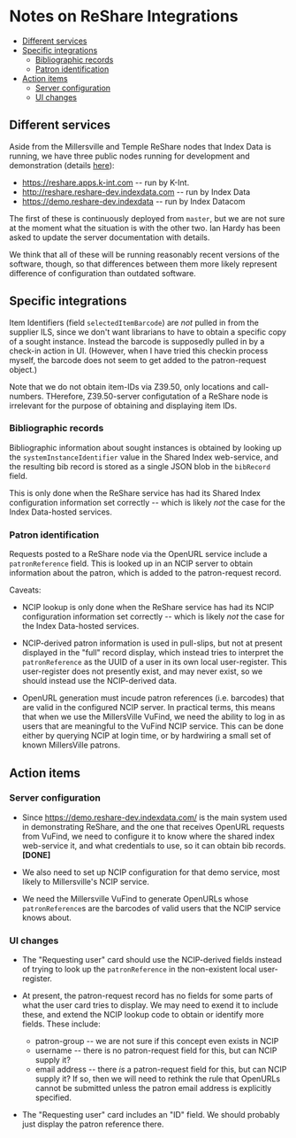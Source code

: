 # Notes on ReShare Integrations

<!-- md2toc -l 2 reshare-integration-thoughts.md -->
* [Different services](#different-services)
* [Specific integrations](#specific-integrations)
    * [Bibliographic records](#bibliographic-records)
    * [Patron identification](#patron-identification)
* [Action items](#action-items)
    * [Server configuration](#server-configuration)
    * [UI changes](#ui-changes)



## Different services

Aside from the Millersville and Temple ReShare nodes that Index Data is running, we have three public nodes running for development and demonstration (details [here](https://openlibraryenvironment.atlassian.net/wiki/spaces/PR/pages/607092760/ReShare+Development+Environments)):
* https://reshare.apps.k-int.com -- run by K-Int.
* http://reshare.reshare-dev.indexdata.com -- run by Index Data
* https://demo.reshare-dev.indexdata -- run by Index Datacom 

The first of these is continuously deployed from `master`, but we are not sure at the moment what the situation is with the other two. Ian Hardy has been asked to update the server documentation with details.

We think that all of these will be running reasonably recent versions of the software, though, so that differences between them more likely represent difference of configuration than outdated software.



## Specific integrations

Item Identifiers (field `selectedItemBarcode`) are _not_ pulled in from the supplier ILS, since we don't want librarians to have to obtain a specific copy of a sought instance. Instead the barcode is supposedly pulled in by a check-in action in UI. (However, when I have tried this checkin process myself, the barcode does not seem to get added to the patron-request object.)

Note that we do not obtain item-IDs via Z39.50, only locations and call-numbers. THerefore, Z39.50-server configutation of a ReShare node is irrelevant for the purpose of obtaining and displaying item IDs.


### Bibliographic records

Bibliographic information about sought instances is obtained by looking up the `systemInstanceIdentifier` value in the Shared Index web-service, and the resulting bib record is stored as a single JSON blob in the `bibRecord` field.

This is only done when the ReShare service has had its Shared Index configuration information set correctly -- which is likely _not_ the case for the Index Data-hosted services.


### Patron identification

Requests posted to a ReShare node via the OpenURL service include a `patronReference` field. This is looked up in an NCIP server to obtain information about the patron, which is added to the patron-request record.

Caveats:

* NCIP lookup is only done when the ReShare service has had its NCIP configuration information set correctly -- which is likely _not_ the case for the Index Data-hosted services.

* NCIP-derived patron information is used in pull-slips, but not at present displayed in the "full" record display, which instead tries to interpret the `patronReference` as the UUID of a user in its own local user-register. This user-register does not presently exist, and may never exist, so we should instead use the NCIP-derived data.

* OpenURL generation must incude patron references (i.e. barcodes) that are valid in the configured NCIP server. In practical terms, this means that when we use the MillersVille VuFind, we need the ability to log in as users that are meaningful to the VuFind NCIP service. This can be done either by querying NCIP at login time, or by hardwiring a small set of known MillersVille patrons.



## Action items


### Server configuration

* Since https://demo.reshare-dev.indexdata.com/ is the main system used in demonstrating ReShare, and the one that receives OpenURL requests from VuFind, we need to configure it to know where the shared index web-service it, and what credentials to use, so it can obtain bib records. **[DONE]**

* We also need to set up NCIP configuration for that demo service, most likely to Millersville's NCIP service.

* We need the Millersville VuFind to generate OpenURLs whose `patronReference`s are the barcodes of valid users that the NCIP service knows about.


### UI changes

* The "Requesting user" card should use the NCIP-derived fields instead of trying to look up the `patronReference` in the non-existent local user-register.

* At present, the patron-request record has no fields for some parts of what the user card tries to display. We may need to exend it to include these, and extend the NCIP lookup code to obtain or identify more fields. These include:
  * patron-group -- we are not sure if this concept even exists in NCIP
  * username -- there is no patron-request field for this, but can NCIP supply it?
  * email address -- there _is_ a patron-request field for this, but can NCIP supply it? If so, then we will need to rethink the rule that OpenURLs cannot be submitted unless the patron email address is explicitly specified.

* The "Requesting user" card includes an "ID" field. We should probably just display the patron reference there.



